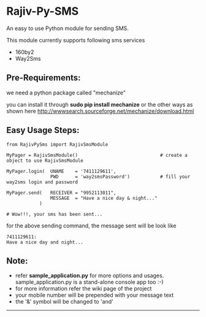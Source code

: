 Rajiv-Py-SMS
============

An easy to use Python module for sending SMS.

This module currently supports following sms services

- 160by2
- Way2Sms

Pre-Requirements:
-----------------
we need a python package called "mechanize"

you can install it through **sudo pip install mechanize** or the other ways as shown here http://wwwsearch.sourceforge.net/mechanize/download.html

Easy Usage Steps:
-----------------
    from RajivPySms import RajivSmsModule
    
    MyPager = RajivSmsModule()                              # create a object to use RajivSmsModule
    
    MyPager.login(  UNAME    = '7411129611',
                    PWD      = 'way2smsPassword')           # fill your way2sms login and password
    
    MyPager.send(   RECEIVER = "9952113011", 
                    MESSAGE  = "Have a nice day & night..."
                )                                           

    # Wow!!!, your sms has been sent...
    
for the above sending command, the message sent will be look like

    7411129611:
    Have a nice day and night...

Note:
-----

- refer **sample_application.py** for more options and usages. sample_application.py is a stand-alone console app too :-)
- for more information refer the wiki page of the project
- your mobile number will be prepended with your message text
- the '&' symbol will be changed to 'and'

- - -
